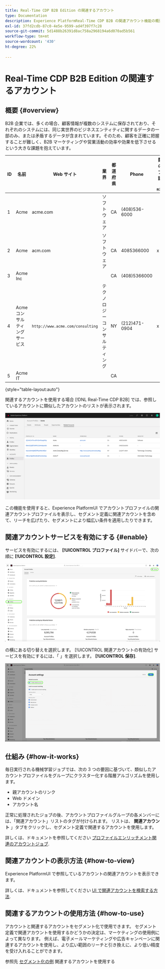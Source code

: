 ```yaml
---
title: Real-Time CDP B2B Edition の関連するアカウント
type: Documentation
description: Experience PlatformReal-Time CDP B2B の関連アカウント機能の概要と詳細情報です。
exl-id: 37fd2cdb-87c0-4e5e-9599-ad4f397f7c28
source-git-commit: 5d1488b26391d8ac758a2968194a6d070ad5b561
workflow-type: tm+mt
source-wordcount: '430'
ht-degree: 22%

---
```


# Real-Time CDP B2B Edition の関連するアカウント

## 概要 {#overview}

B2B 企業では、多くの場合、顧客情報が複数のシステムに保存されており、それぞれのシステムには、同じ実世界のビジネスエンティティに関するデータの一部のみ、または矛盾するデータが含まれています。そのため、顧客を正確に把握することが難しく、B2B マーケティングや営業活動の効率や効果を低下させるという大きな課題を抱えています。

| ID | 名前 | Web サイト | 業界 | 都道府県 | Phone | 数量 > のオープン商談あり `$1 million` |
|---|---|---|---|---|---|---|
| 1 | Acme | acme.com | ソフトウェア | CA | (408)536-6000 |  |
| 2 | Acme | acm.com | ソフトウェア | CA | 4085366000 | x |
| 3 | Acme Inc |  |  | CA | (408)5366000 |  |
| 4 | Acme コンサルティングサービス | `http://www.acme.com/consulting` | テクノロジーコンサルティング | NY | (212)471-0904 | x |
| 5 | Acme IT |  |  | CA |  |  |

{style="table-layout:auto"}

関連するアカウントを使用する場合 [!DNL Real-Time CDP B2B] では、参照しているアカウントに類似したアカウントのリストが表示されます。

![Experience PlatformUI の関連アカウントを示す画面。](/help/rtcdp/b2b-ai-ml-services/assets/related-accounts-in-ui.png)

この機能を使用すると、Experience PlatformUI でアカウントプロファイルの関連アカウントプロファイルを表示し、セグメント定義に関連アカウントを含めて、リーチを広げたり、セグメントにより幅広い条件を適用したりできます。

## 関連アカウントサービスを有効にする {#enable}

サービスを有効にするには、 **[!UICONTROL プロファイル]** サイドバーで、次の順に **[!UICONTROL 設定]**.

![Experience PlatformUI でプロファイルと設定をハイライト表示します。](../assets/../b2b-ai-ml-services/assets/related-account-settings.png)

の横にある切り替えを選択します。 [!UICONTROL 関連アカウントの有効化] サービスを有効にするには、「 」を選択します。 **[!UICONTROL 保存]**.

![切り替えと保存をハイライトするアカウント設定画面。](../assets/../b2b-ai-ml-services/assets/related-account-toggle.png)

## 仕組み {#how-it-works}

毎日実行される機械学習ジョブでは、次の 3 つの要因に基づいて、類似したアカウントプロファイルをグループにクラスター化する階層アルゴリズムを使用します。

* 親アカウントのリンク
* Web ドメイン
* アカウント名

正常に処理されたジョブの後、アカウントプロファイルグループの各メンバーには、「関連アカウント」リストのタグが付けられます。 リストは、 **関連アカウント** 」タブをクリックし、セグメント定義で関連するアカウントを使用します。

詳しくは、ドキュメントを参照してください [プロファイルエンリッチメント関連のアカウントジョブ](/help/dataflows/ui/b2b/monitor-profile-enrichment.md).

## 関連アカウントの表示方法 {#how-to-view}

Experience PlatformUI で参照しているアカウントの関連アカウントを表示できます。

詳しくは、ドキュメントを参照してください [UI で関連アカウントを検索する方法](/help/rtcdp/accounts/account-profile-ui-guide.md#related-accounts-tab).

## 関連するアカウントの使用方法 {#how-to-use}

アカウントと関連するアカウントをセグメント化で使用できます。 セグメント定義で関連アカウントを使用するかどうかの決定は、マーケティングの使用例によって異なります。 例えば、電子メールマーケティングや広告キャンペーンに関連するアカウントを使用し、より広い範囲のリーチと引き換えに、より低い精度を受け入れることができます。

参照先 [セグメント化の例](/help/rtcdp/segmentation/b2b.md#related-accounts) 関連するアカウントを使用する
